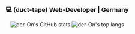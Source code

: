 <div align="center">
  <h3>💻 (duct-tape) Web-Developer | Germany</h3>
</div>

<div align="center">

![der-On's GitHub stats](https://github-readme-stats.vercel.app/api?username=der-On&count_private=true&hide_border=true&bg_color=0c1117&show_icons=true&theme=material-palenight) ![der-On's top langs](https://github-readme-stats.vercel.app/api/top-langs/?username=der-On&langs_count=8&hide_border=true&bg_color=0c1117&theme=material-palenight&layout=compact)
 
</div>
